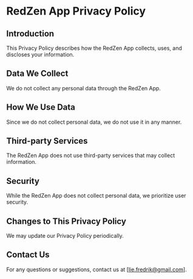 # RedZen App Privacy Policy

## Introduction
This Privacy Policy describes how the RedZen App collects, uses, and discloses your information.

## Data We Collect
We do not collect any personal data through the RedZen App.

## How We Use Data
Since we do not collect personal data, we do not use it in any manner.

## Third-party Services
The RedZen App does not use third-party services that may collect information.

## Security
While the RedZen App does not collect personal data, we prioritize user security.

## Changes to This Privacy Policy
We may update our Privacy Policy periodically.

## Contact Us
For any questions or suggestions, contact us at [lie.fredrik@gmail.com].
